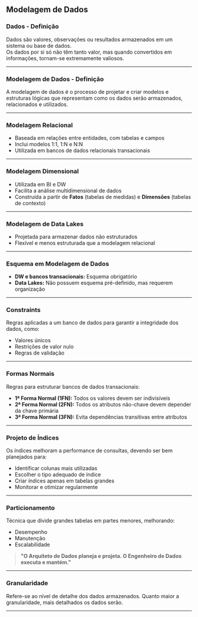 
## Modelagem de Dados  

### Dados - Definição  
Dados são valores, observações ou resultados armazenados em um sistema ou base de dados.  
Os dados por si só não têm tanto valor, mas quando convertidos em informações, tornam-se extremamente valiosos.  

***

### Modelagem de Dados - Definição  
A modelagem de dados é o processo de projetar e criar modelos e estruturas lógicas que representam como os dados serão armazenados, relacionados e utilizados.  

***

### Modelagem Relacional  
- Baseada em relações entre entidades, com tabelas e campos  
- Inclui modelos 1:1, 1:N e N:N  
- Utilizada em bancos de dados relacionais transacionais  

***

### Modelagem Dimensional  
- Utilizada em BI e DW  
- Facilita a análise multidimensional de dados  
- Construída a partir de **Fatos** (tabelas de medidas) e **Dimensões** (tabelas de contexto)  

***

### Modelagem de Data Lakes  
- Projetada para armazenar dados não estruturados  
- Flexível e menos estruturada que a modelagem relacional  

***

### Esquema em Modelagem de Dados  
- **DW e bancos transacionais:** Esquema obrigatório  
- **Data Lakes:** Não possuem esquema pré-definido, mas requerem organização  

***

### Constraints  
Regras aplicadas a um banco de dados para garantir a integridade dos dados, como:  
- Valores únicos  
- Restrições de valor nulo  
- Regras de validação  

***


### Formas Normais  
Regras para estruturar bancos de dados transacionais:  
- **1ª Forma Normal (1FN):** Todos os valores devem ser indivisíveis  
- **2ª Forma Normal (2FN):** Todos os atributos não-chave devem depender da chave primária  
- **3ª Forma Normal (3FN):** Evita dependências transitivas entre atributos  

***


### Projeto de Índices  
Os índices melhoram a performance de consultas, devendo ser bem planejados para:  
- Identificar colunas mais utilizadas  
- Escolher o tipo adequado de índice  
- Criar índices apenas em tabelas grandes  
- Monitorar e otimizar regularmente  

***


### Particionamento  
Técnica que divide grandes tabelas em partes menores, melhorando:  
- Desempenho  
- Manutenção  
- Escalabilidade  

> **"O Arquiteto de Dados planeja e projeta. O Engenheiro de Dados executa e mantém."**


***

### Granularidade  
Refere-se ao nível de detalhe dos dados armazenados. Quanto maior a granularidade, mais detalhados os dados serão.  

---
